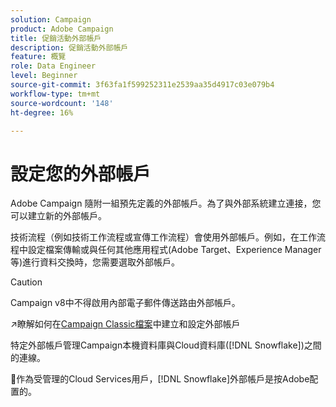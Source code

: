 ```yaml
---
solution: Campaign
product: Adobe Campaign
title: 促銷活動外部帳戶
description: 促銷活動外部帳戶
feature: 概覽
role: Data Engineer
level: Beginner
source-git-commit: 3f63fa1f599252311e2539aa35d4917c03e079b4
workflow-type: tm+mt
source-wordcount: '148'
ht-degree: 16%

---
```


# 設定您的外部帳戶

Adobe Campaign 隨附一組預先定義的外部帳戶。為了與外部系統建立連接，您可以建立新的外部帳戶。

技術流程（例如技術工作流程或宣傳工作流程）會使用外部帳戶。例如，在工作流程中設定檔案傳輸或與任何其他應用程式(Adobe Target、Experience Manager等)進行資料交換時，您需要選取外部帳戶。


>[!CAUTION]
>
>Campaign v8中不得啟用內部電子郵件傳送路由外部帳戶。


:arrow_upper_right:瞭解如何在[Campaign Classic檔案](https://experienceleague.adobe.com/docs/campaign-classic/using/installing-campaign-classic/accessing-external-database/external-accounts.html)中建立和設定外部帳戶

特定外部帳戶管理Campaign本機資料庫與Cloud資料庫([!DNL Snowflake])之間的連線。

:speech_balloon:作為受管理的Cloud Services用戶，[!DNL Snowflake]外部帳戶是按Adobe配置的。
